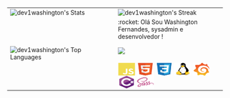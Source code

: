 <!DOCTYPE html>
<html lang="en">
<head>
<meta charset="UTF-8">
<meta name="viewport" content="width=device-width, initial-scale=1.0">
</head>
<body>

<table>
  <tr>
    <td width="50%">
        <img src="https://github-readme-stats.vercel.app/api?username=dev1washington&theme=prussian&show_icons=true&hide_border=false&count_private=true" alt="dev1washington's Stats" style="width: 100%;">
    </td>
    <td width="50%">
        <img src="https://github-readme-streak-stats.herokuapp.com/?user=dev1washington&theme=prussian&hide_border=false" alt="dev1washington's Streak" style="width: 100%;">
    </td>
  </tr>
  <tr>
    <td width="50%">
        <img src="https://github-readme-stats.vercel.app/api/top-langs/?username=dev1washington&theme=prussian&show_icons=true&hide_border=false&layout=compact" alt="dev1washington's Top Languages" style="width: 100%;">
    </td>
    <td>
        :rocket: Olá Sou  Washington Fernandes, sysadmin e desenvolvedor !
      <br><br>
        <a href="https://www.linkedin.com/in/washington-fernandes-" target="_blank"><img src="https://img.shields.io/badge/-LinkedIn-%230077B5?style=for-the-    badge&logo=linkedin&logoColor=white" target="_blank"></a> 
  <div style="display: inline_block"><br>
  <img align="center" alt="Wash-Js" height="30" width="40" src="https://raw.githubusercontent.com/devicons/devicon/master/icons/javascript/javascript-plain.svg">
  <img align="center" alt="Wash-HTML" height="30" width="40" src="https://raw.githubusercontent.com/devicons/devicon/master/icons/html5/html5-original.svg">
  <img align="center" alt="Wash-CSS" height="30" width="40" src="https://raw.githubusercontent.com/devicons/devicon/master/icons/css3/css3-original.svg">
  <img align="center" alt="Wash-Linux" height="30" width="40" src="https://raw.githubusercontent.com/devicons/devicon/master/icons/linux/linux-original.svg">
  <img align="center" alt="Wash-Grafana" height="30" width="40" src="https://raw.githubusercontent.com/devicons/devicon/master/icons/grafana/grafana-original.svg">
  <img align="center" alt="Wash-Csharp" height="30" width="40" src="https://raw.githubusercontent.com/devicons/devicon/master/icons/csharp/csharp-original.svg">
  <img align="center" alt="Wash-Sass" height="30" width="40" src="https://raw.githubusercontent.com/devicons/devicon/master/icons/sass/sass-original.svg">  
    <cib-attribution-item class="attribution-wrapper" show="" product="shoreline" goldilocks="" appearance="PILL" tabindex="0"></cib-attribution-item>
    <a class="attribution-item" target="_blank" h="ID=SERP,5043.1" href="https://www.dio.me/" aria-label="DIO | Codifique o seu futuro global agora" data-citationid="691f6361-de8b-c9aa-6be3-3782bcd1b1f1">
  
  </a>
</div>
    </td>
</body>
</html>

